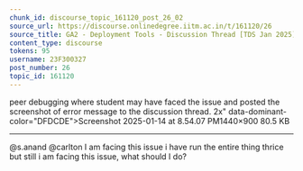 ```yaml
---
chunk_id: discourse_topic_161120_post_26_02
source_url: https://discourse.onlinedegree.iitm.ac.in/t/161120/26
source_title: GA2 - Deployment Tools - Discussion Thread [TDS Jan 2025]
content_type: discourse
tokens: 95
username: 23F300327
post_number: 26
topic_id: 161120
---
```


 peer debugging where student may have faced the issue and posted the screenshot of error message to the discussion thread. 2x" data-dominant-color="DFDCDE">Screenshot 2025-01-14 at 8.54.07 PM1440×900 80.5 KB

---

@s.anand @carlton I am facing this issue i have run the entire thing thrice but still i am facing this issue, what should I do?
